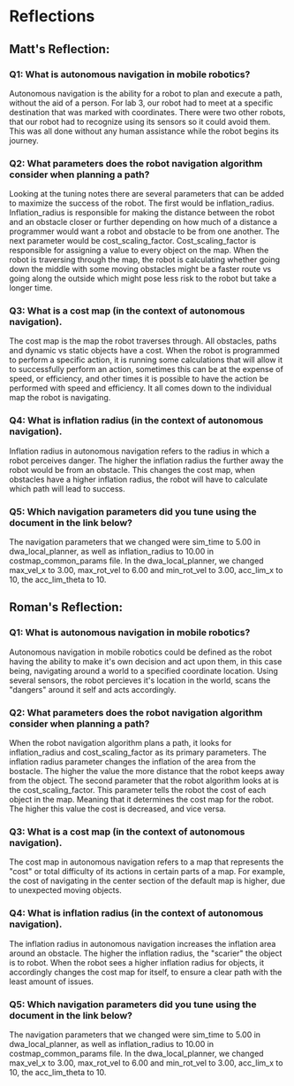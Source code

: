 # Reflections
## Matt's Reflection:
### Q1: What is autonomous navigation in mobile robotics?
Autonomous navigation is the ability for a robot to plan and execute a path, without the aid of a person. For lab 3, our robot had to meet at a specific destination that was marked with coordinates. There were two other robots, that our robot had to recognize using its sensors so it could avoid them. This was all done without any human assistance while the robot begins its journey. 
### Q2: What parameters does the robot navigation algorithm consider when planning a path? 
Looking at the tuning notes there are several parameters that can be added to maximize the success of the robot. The first would be inflation_radius. Inflation_radius is responsible for making the distance between the robot and an obstacle closer or further depending on how much of a distance a programmer would want a robot and obstacle to be from one another. The next parameter would be cost_scaling_factor. Cost_scaling_factor is responsible for assigning a value to every object on the map. When the robot is traversing through the map, the robot is calculating whether going down the middle with some moving obstacles might be a faster route vs going along the outside which might pose less risk to the robot but take a longer time. 
### Q3: What is a cost map (in the context of autonomous navigation).
The cost map is the map the robot traverses through. All obstacles, paths and dynamic vs static objects have a cost. When the robot is programmed to perform a specific action, it is running some calculations that will allow it to successfully perform an action, sometimes this can be at the expense of speed, or efficiency, and other times it is possible to have the action be performed with speed and efficiency. It all comes down to the individual map the robot is navigating. 
### Q4: What is inflation radius (in the context of autonomous navigation).
Inflation radius in autonomous navigation refers to the radius in which a robot perceives danger. The higher the inflation radius the further away the robot would be from an obstacle. This changes the cost map, when obstacles have a higher inflation radius, the robot will have to calculate which path will lead to success. 
### Q5: Which navigation parameters did you tune using the document in the link below?
The navigation parameters that we changed were sim_time to 5.00 in dwa_local_planner, as well as inflation_radius to 10.00 in costmap_common_params file. In the dwa_local_planner, we changed max_vel_x to 3.00, max_rot_vel to 6.00 and min_rot_vel to 3.00, acc_lim_x to 10, the acc_lim_theta to 10.
## Roman's Reflection:
### Q1: What is autonomous navigation in mobile robotics?
Autonomous navigation in mobile robotics could be defined as the robot having the ability to make it's own decision and act upon them, in this case being, navigating around a world to a specified coordinate location. Using several sensors, the robot percieves it's location in the world, scans the "dangers" around it self and acts accordingly.
### Q2: What parameters does the robot navigation algorithm consider when planning a path? 
When the robot navigation algorithm plans a path, it looks for inflation_radius and cost_scaling_factor as its primary parameters. The inflation radius parameter changes the inflation of the area from the bostacle. The higher the value the more distance that the robot keeps away from the object. The second parameter that the robot algorithm looks at is the cost_scaling_factor. This parameter tells the robot the cost of each object in the map. Meaning that it determines the cost map for the robot. The higher this value the cost is decreased, and vice versa.
### Q3: What is a cost map (in the context of autonomous navigation).
The cost map in autonomous navigation refers to a map that represents the "cost" or total difficulty of its actions in certain parts of
a map. For example, the cost of navigating in the center section of the default map is higher, due to unexpected moving objects.
### Q4: What is inflation radius (in the context of autonomous navigation).
The inflation radius in autonomous navigation increases the inflation area around an obstacle. The higher the inflation radius, the "scarier" the object is to robot. When the robot sees a higher inflation radius for objects, it accordingly changes the cost map for itself, to ensure a clear path with the least amount of issues.
### Q5: Which navigation parameters did you tune using the document in the link below?
The navigation parameters that we changed were sim_time to 5.00 in dwa_local_planner, as well as inflation_radius to 10.00 in costmap_common_params file. In the dwa_local_planner, we changed max_vel_x to 3.00, max_rot_vel to 6.00 and min_rot_vel to 3.00, acc_lim_x to 10, the acc_lim_theta to 10.
